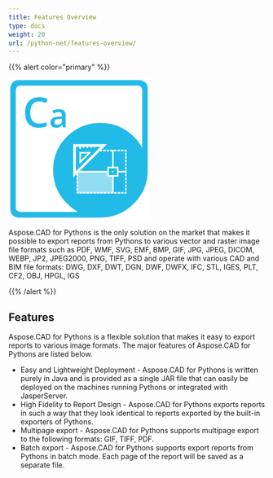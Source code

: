 ```yaml
---
title: Features Overview
type: docs
weight: 20
url: /python-net/features-overview/
---
```


{{% alert color="primary" %}}

![Aspose.CAD for Pythons Product Logo](logo128.png)

Aspose.CAD for Pythons is the only solution on the market that makes it possible to export reports from Pythons to various vector and raster image file formats such as PDF, WMF, SVG, EMF, BMP, GIF, JPG, JPEG, DICOM, WEBP, JP2, JPEG2000, PNG, TIFF, PSD and operate with various CAD and BIM file formats: DWG, DXF, DWT, DGN, DWF, DWFX, IFC, STL, IGES, PLT, CF2, OBJ, HPGL, IGS

{{% /alert %}}

## Features

Aspose.CAD for Pythons is a flexible solution that makes it easy to export reports to various image formats. The major features of Aspose.CAD for Pythons are listed below.

- Easy and Lightweight Deployment - Aspose.CAD for Pythons is written purely in Java and is provided as a single JAR file that can easily be deployed on the machines running Pythons or integrated with JasperServer.
- High Fidelity to Report Design - Aspose.CAD for Pythons exports reports in such a way that they look identical to reports exported by the built-in exporters of Pythons.
- Multipage export -  Aspose.CAD for Pythons supports multipage export to the following formats:  GIF, TIFF, PDF.
- Batch export - Aspose.CAD for Pythons supports export reports from Pythons in batch mode. Each page of the report will be saved as a separate file.
